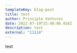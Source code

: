 ```yaml
---
templateKey: blog-post
title: test
author: Principle Ventures
date: 2022-07-19T15:48:06.916Z
description: test
external: "11124"
---
```

test